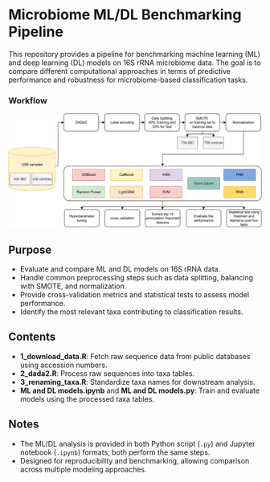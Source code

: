 # Microbiome ML/DL Benchmarking Pipeline

This repository provides a pipeline for benchmarking machine learning (ML) and deep learning (DL) models on 16S rRNA microbiome data. The goal is to compare different computational approaches in terms of predictive performance and robustness for microbiome-based classification tasks.

### Workflow
![Workflow of the study](workflowIBD1356.png)

## Purpose

- Evaluate and compare ML and DL models on 16S rRNA data.  
- Handle common preprocessing steps such as data splitting, balancing with SMOTE, and normalization.  
- Provide cross-validation metrics and statistical tests to assess model performance.  
- Identify the most relevant taxa contributing to classification results.

## Contents

- **1_download_data.R**: Fetch raw sequence data from public databases using accession numbers.  
- **2_dada2.R**: Process raw sequences into taxa tables.  
- **3_renaming_taxa.R**: Standardize taxa names for downstream analysis.  
- **ML and DL models.ipynb** and **ML and DL models.py**: Train and evaluate models using the processed taxa tables.

## Notes

- The ML/DL analysis is provided in both Python script (`.py`) and Jupyter notebook (`.ipynb`) formats; both perform the same steps.  
- Designed for reproducibility and benchmarking, allowing comparison across multiple modeling approaches.



